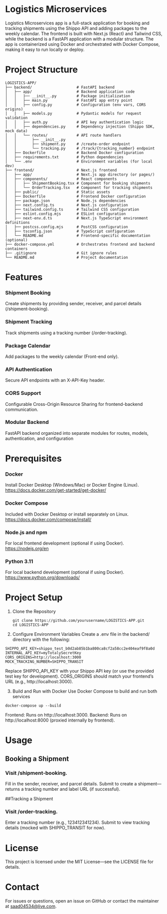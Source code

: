 # Logistics Microservices
Logistics Microservices app is a full-stack application for booking and tracking shipments using the Shippo API and adding packages to the weekly calendar. The frontend is built with Next.js (React) and Tailwind CSS, while the backend is a FastAPI application with a modular structure. The app is containerized using Docker and orchestrated with Docker Compose, making it easy to run locally or deploy.

# Project Structure
```
LOGISTICS-APP/
├── backend/                    # FastAPI backend
│   ├── app/                    # Backend application code
│   │   ├── __init__.py         # Package initialization
│   │   ├── main.py             # FastAPI app entry point
│   │   ├── config.py           # Configuration (env vars, CORS origins)
│   │   ├── models.py           # Pydantic models for request validation
│   │   ├── auth.py             # API key authentication logic
│   │   ├── dependencies.py     # Dependency injection (Shippo SDK, mock data)
│   │   └── routes/             # API route handlers
│   │       ├── __init__.py
│   │       ├── shipment.py     # /create-order endpoint
│   │       └── tracking.py     # /track/{tracking_number} endpoint
│   ├── Dockerfile              # Backend Docker configuration
│   ├── requirements.txt        # Python dependencies
│   └── .env                    # Environment variables (for local dev)
├── frontend/                   # Next.js frontend
│   ├── app/                    # Next.js app directory (or pages/)
│   ├── components/             # React components
│   │   ├── ShipmentBooking.tsx # Component for booking shipments
│   │   └── OrderTracking.tsx   # Component for tracking shipments
│   ├── public/                 # Static assets
│   ├── Dockerfile              # Frontend Docker configuration
│   ├── package.json            # Node.js dependencies
│   ├── next.config.ts          # Next.js configuration
│   ├── tailwind.config.ts      # Tailwind CSS configuration
│   ├── eslint.config.mjs       # ESLint configuration
│   ├── next-env.d.ts           # Next.js TypeScript environment definitions
│   ├── postcss.config.mjs      # PostCSS configuration
│   ├── tsconfig.json           # TypeScript configuration
│   └── README.md               # Frontend-specific documentation (optional)
├── docker-compose.yml          # Orchestrates frontend and backend containers
├── .gitignore                  # Git ignore rules
└── README.md                   # Project documentation
```


# Features
### Shipment Booking
Create shipments by providing sender, receiver, and parcel details (/shipment-booking).

### Shipment Tracking
Track shipments using a tracking number (/order-tracking).

### Package Calendar
Add packages to the weekly calendar (Front-end only).

### API Authentication
Secure API endpoints with an X-API-Key header.

### CORS Support
Configurable Cross-Origin Resource Sharing for frontend-backend communication.

### Modular Backend
FastAPI backend organized into separate modules for routes, models, authentication, and configuration

# Prerequisites
### Docker
Install Docker Desktop (Windows/Mac) or Docker Engine (Linux).
https://docs.docker.com/get-started/get-docker/

### Docker Compose
Included with Docker Desktop or install separately on Linux.
https://docs.docker.com/compose/install/

### Node.js and npm
For local frontend development (optional if using Docker).
https://nodejs.org/en

### Python 3.11
For local backend development (optional if using Docker).
https://www.python.org/downloads/

# Project Setup
1. Clone the Repository
   ```
   git clone https://github.com/yourusername/LOGISTICS-APP.git
   cd LOGISTICS-APP
   ```

2. Configure Environment Variables
Create a .env file in the backend/ directory with the following:

  ```
  SHIPPO_API_KEY=shippo_test_b0d2ab85b1ba800ca8cf2a58cc2e404eaf9f8a0d
  INTERNAL_API_KEY=myTotalySecretKey
  CORS_ORIGINS=http://localhost:3000
  MOCK_TRACKING_NUMBER=SHIPPO_TRANSIT
  ```
Replace SHIPPO_API_KEY with your Shippo API key (or use the provided test key for development).
CORS_ORIGINS should match your frontend’s URL (e.g., http://localhost:3000).

3. Build and Run with Docker
Use Docker Compose to build and run both services
  ```
  docker-compose up --build
  ```
Frontend: Runs on http://localhost:3000.
Backend: Runs on http://localhost:8000 (proxied internally by frontend).

# Usage
## Booking a Shipment
### Visit /shipment-booking.
Fill in the sender, receiver, and parcel details.
Submit to create a shipment—returns a tracking number and label URL (if successful).

##Tracking a Shipment
### Visit /order-tracking.
Enter a tracking number (e.g., 123412341234).
Submit to view tracking details (mocked with SHIPPO_TRANSIT for now).


# License
This project is licensed under the MIT License—see the LICENSE file for details.

# Contact
For issues or questions, open an issue on GitHub or contact the maintainer at saad04534@live.com.
